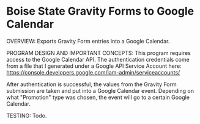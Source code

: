 # Boise State Gravity Forms to Google Calendar

OVERVIEW:
Exports Gravity Form entries into a Google Calendar.

PROGRAM DESIGN AND IMPORTANT CONCEPTS:
This program requires access to the Google Calendar API.
The authentication credentials come from a file that I generated under a Google API Service Account here:
https://console.developers.google.com/iam-admin/serviceaccounts/

After authentication is successful, the values from the Gravity Form submission are taken and put into a
Google Calendar event. Depending on what "Promotion" type was chosen, the event will go to a certain
Google Calendar.

TESTING:
Todo.
